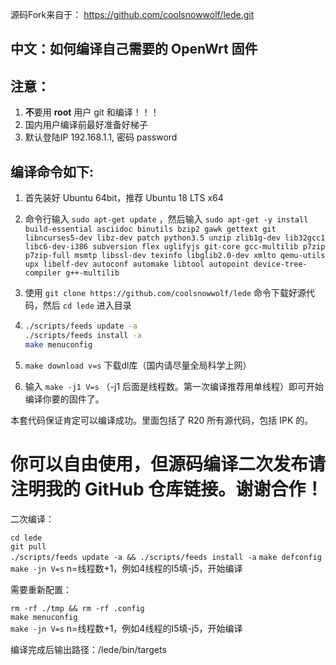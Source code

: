 源码Fork来自于：
https://github.com/coolsnowwolf/lede.git

中文：如何编译自己需要的 OpenWrt 固件
-
注意：
-
1. **不**要用 **root** 用户 git 和编译！！！
2. 国内用户编译前最好准备好梯子
3. 默认登陆IP 192.168.1.1, 密码 password

编译命令如下:
-
1. 首先装好 Ubuntu 64bit，推荐  Ubuntu  18 LTS x64 

2. 命令行输入 `sudo apt-get update` ，然后输入
`
sudo apt-get -y install build-essential asciidoc binutils bzip2 gawk gettext git libncurses5-dev libz-dev patch python3.5 unzip zlib1g-dev lib32gcc1 libc6-dev-i386 subversion flex uglifyjs git-core gcc-multilib p7zip p7zip-full msmtp libssl-dev texinfo libglib2.0-dev xmlto qemu-utils upx libelf-dev autoconf automake libtool autopoint device-tree-compiler g++-multilib 
`

3. 使用 `git clone https://github.com/coolsnowwolf/lede` 命令下载好源代码，然后 `cd lede` 进入目录 

4. ```bash
   ./scripts/feeds update -a 
   ./scripts/feeds install -a
   make menuconfig 
   ```

5. `make download v=s` 下载dl库（国内请尽量全局科学上网）


6. 输入 `make -j1 V=s` （-j1 后面是线程数。第一次编译推荐用单线程）即可开始编译你要的固件了。 

本套代码保证肯定可以编译成功。里面包括了 R20 所有源代码，包括 IPK 的。 

你可以自由使用，但源码编译二次发布请注明我的 GitHub 仓库链接。谢谢合作！
=

二次编译：

`cd lede`                                                    
`git pull`                                                         
`./scripts/feeds update -a && ./scripts/feeds install -a` 
 `make defconfig`                                                  
`make -jn V=s`  n=线程数+1，例如4线程的I5填-j5，开始编译                                                  

需要重新配置：

`rm -rf ./tmp && rm -rf .config`                                   
`make menuconfig`                                                  
`make -jn V=s`    n=线程数+1，例如4线程的I5填-j5，开始编译                                                   

编译完成后输出路径：/lede/bin/targets
